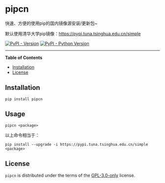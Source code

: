 # pipcn

快速、方便的使用pip的国内镜像源安装/更新包~

默认使用清华大学pip镜像：https://pypi.tuna.tsinghua.edu.cn/simple

[![PyPI - Version](https://img.shields.io/pypi/v/pipcn.svg)](https://pypi.org/project/pipcn)
[![PyPI - Python Version](https://img.shields.io/pypi/pyversions/pipcn.svg)](https://pypi.org/project/pipcn)

-----

**Table of Contents**

- [Installation](#installation)
- [License](#license)

## Installation

```console
pip install pipcn
```

## Usage

```console
pipcn <package>
```
以上命令相当于：
```console
pip install --upgrade -i https://pypi.tuna.tsinghua.edu.cn/simple <package>
```

## License

`pipcn` is distributed under the terms of the [GPL-3.0-only](https://spdx.org/licenses/GPL-3.0-only.html) license.
